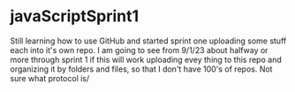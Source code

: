 # javaScriptSprint1
Still learning how to use GitHub and started sprint one uploading some stuff each into it's own repo. I am going to see from 9/1/23 about halfway or more through sprint 1 if this will work uploading evey thing to this repo and organizing it by folders and files, so that I don't have 100's of repos. Not sure what protocol is/ 
